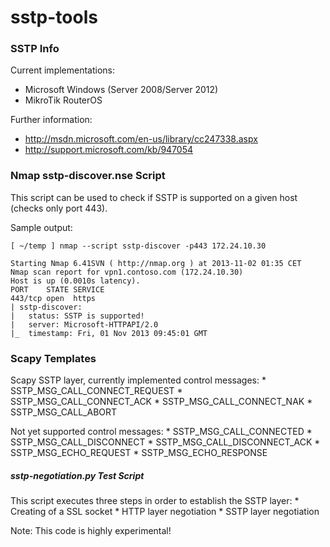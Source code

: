 sstp-tools
==========

### SSTP Info
Current implementations:
  * Microsoft Windows (Server 2008/Server 2012)
  * MikroTik RouterOS

Further information:
  * http://msdn.microsoft.com/en-us/library/cc247338.aspx
  * http://support.microsoft.com/kb/947054

### Nmap sstp-discover.nse Script
This script can be used to check if SSTP is supported on a given host (checks only port 443).

Sample output:
```
[ ~/temp ] nmap --script sstp-discover -p443 172.24.10.30   

Starting Nmap 6.41SVN ( http://nmap.org ) at 2013-11-02 01:35 CET
Nmap scan report for vpn1.contoso.com (172.24.10.30)
Host is up (0.0010s latency).
PORT    STATE SERVICE
443/tcp open  https
| sstp-discover: 
|   status: SSTP is supported!
|   server: Microsoft-HTTPAPI/2.0
|_  timestamp: Fri, 01 Nov 2013 09:45:01 GMT
```

### Scapy Templates

Scapy SSTP layer, currently implemented control messages:
    * SSTP_MSG_CALL_CONNECT_REQUEST
    * SSTP_MSG_CALL_CONNECT_ACK
    * SSTP_MSG_CALL_CONNECT_NAK
    * SSTP_MSG_CALL_ABORT

Not yet supported control messages:
    * SSTP_MSG_CALL_CONNECTED
    * SSTP_MSG_CALL_DISCONNECT
    * SSTP_MSG_CALL_DISCONNECT_ACK
    * SSTP_MSG_ECHO_REQUEST
    * SSTP_MSG_ECHO_RESPONSE

##### sstp-negotiation.py Test Script

This script executes three steps in order to establish the SSTP layer:
    * Creating of a SSL socket
    * HTTP layer negotiation
    * SSTP layer negotiation

Note: This code is highly experimental!
